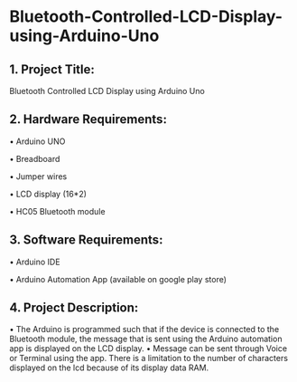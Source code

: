 # Bluetooth-Controlled-LCD-Display-using-Arduino-Uno


## 1. Project Title:

Bluetooth Controlled LCD Display using Arduino Uno


## 2. Hardware Requirements: 

 • Arduino UNO
 
 • Breadboard
 
 • Jumper wires
 
 • LCD display (16*2)
 
 • HC05 Bluetooth module
 
 
## 3. Software Requirements:

 • Arduino IDE
 
 • Arduino Automation App (available on google play store)


## 4. Project Description:

• The Arduino is programmed such that if the device is connected to the 
 Bluetooth module, the message that is sent using the Arduino automation 
 app is displayed on the LCD display.
• Message can be sent through Voice or Terminal using the app. There is a limitation to the
number of characters displayed on the lcd because of its display data RAM. 
